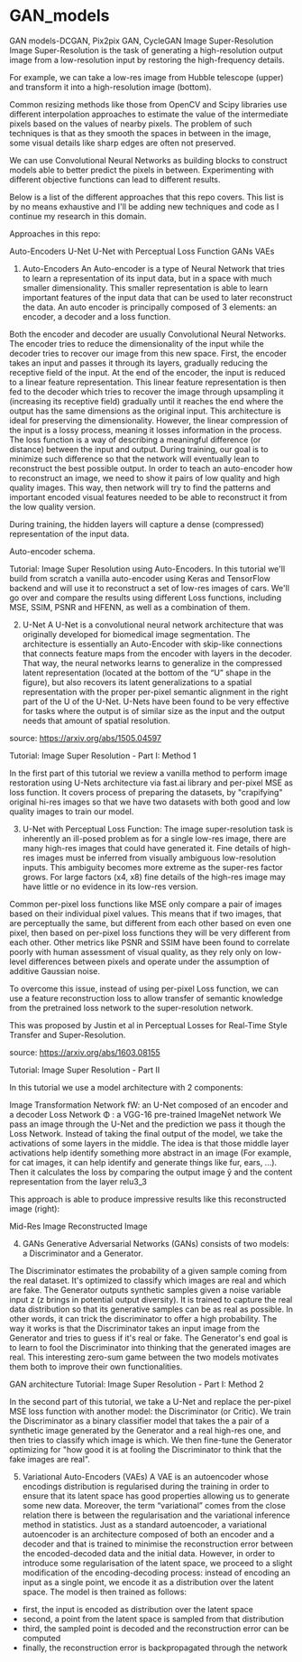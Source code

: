 # GAN_models
GAN models-DCGAN, Pix2pix GAN, CycleGAN
Image Super-Resolution
Image Super-Resolution is the task of generating a high-resolution output image from a low-resolution input by restoring the high-frequency details.

For example, we can take a low-res image from Hubble telescope (upper) and transform it into a high-resolution image (bottom).



Common resizing methods like those from OpenCV and Scipy libraries use different interpolation approaches to estimate the value of the intermediate pixels based on the values of nearby pixels. The problem of such techniques is that as they smooth the spaces in between in the image, some visual details like sharp edges are often not preserved.

We can use Convolutional Neural Networks as building blocks to construct models able to better predict the pixels in between. Experimenting with different objective functions can lead to different results.

Below is a list of the different approaches that this repo covers. This list is by no means exhaustive and I'll be adding new techniques and code as I continue my research in this domain.

Approaches in this repo:

Auto-Encoders
U-Net
U-Net with Perceptual Loss Function
GANs
VAEs
1. Auto-Encoders
An Auto-encoder is a type of Neural Network that tries to learn a representation of its input data, but in a space with much smaller dimensionality. This smaller representation is able to learn important features of the input data that can be used to later reconstruct the data. An auto encoder is principally composed of 3 elements: an encoder, a decoder and a loss function.

Both the encoder and decoder are usually Convolutional Neural Networks.
The encoder tries to reduce the dimensionality of the input while the decoder tries to recover our image from this new space.
First, the encoder takes an input and passes it through its layers, gradually reducing the receptive field of the input. At the end of the encoder, the input is reduced to a linear feature representation.
This linear feature representation is then fed to the decoder which tries to recover the image through upsampling it (increasing its receptive field) gradually until it reaches the end where the output has the same dimensions as the original input.
This architecture is ideal for preserving the dimensionality. However, the linear compression of the input is a lossy process, meaning it losses information in the process.
The loss function is a way of describing a meaningful difference (or distance) between the input and output. During training, our goal is to minimize such difference so that the network will eventually lean to reconstruct the best possible output.
In order to teach an auto-encoder how to reconstruct an image, we need to show it pairs of low quality and high quality images. This way, then network will try to find the patterns and important encoded visual features needed to be able to reconstruct it from the low quality version.

During training, the hidden layers will capture a dense (compressed) representation of the input data.



Auto-encoder schema.

Tutorial: Image Super Resolution using Auto-Encoders. In this tutorial we'll build from scratch a vanilla auto-encoder using Keras and TensorFlow backend and will use it to reconstruct a set of low-res images of cars. We'll go over and compare the results using different Loss functions, including MSE, SSIM, PSNR and HFENN, as well as a combination of them.

2. U-Net
A U-Net is a convolutional neural network architecture that was originally developed for biomedical image segmentation. The architecture is essentially an Auto-Encoder with skip-like connections that connects feature maps from the encoder with layers in the decoder. That way, the neural networks learns to generalize in the compressed latent representation (located at the bottom of the “U” shape in the figure), but also recovers its latent generalizations to a spatial representation with the proper per-pixel semantic alignment in the right part of the U of the U-Net. U-Nets have been found to be very effective for tasks where the output is of similar size as the input and the output needs that amount of spatial resolution.



source: https://arxiv.org/abs/1505.04597

Tutorial: Image Super Resolution - Part I: Method 1

In the first part of this tutorial we review a vanilla method to perform image restoration using U-Nets architecture via fast.ai library and per-pixel MSE as loss function. It covers process of preparing the datasets, by "crapifying" original hi-res images so that we have two datasets with both good and low quality images to train our model.

3. U-Net with Perceptual Loss Function:
The image super-resolution task is inherently an ill-posed problem as for a single low-res image, there are many high-res images that could have generated it. Fine details of high-res images must be inferred from visually ambiguous low-resolution inputs. This ambiguity becomes more extreme as the super-res factor grows. For large factors (x4, x8) fine details of the high-res image may have little or no evidence in its low-res version.

Common per-pixel loss functions like MSE only compare a pair of images based on their individual pixel values. This means that if two images, that are perceptually the same, but different from each other based on even one pixel, then based on per-pixel loss functions they will be very different from each other. Other metrics like PSNR and SSIM have been found to correlate poorly with human assessment of visual quality, as they rely only on low-level differences between pixels and operate under the assumption of additive Gaussian noise.

To overcome this issue, instead of using per-pixel Loss function, we can use a feature reconstruction loss to allow transfer of semantic knowledge from the pretrained loss network to the super-resolution network.

This was proposed by Justin et al in Perceptual Losses for Real-Time Style Transfer and Super-Resolution.



source: https://arxiv.org/abs/1603.08155

Tutorial: Image Super Resolution - Part II

In this tutorial we use a model architecture with 2 components:

Image Transformation Network fW: an U-Net composed of an encoder and a decoder
Loss Network Φ : a VGG-16 pre-trained ImageNet network
We pass an image through the U-Net and the prediction we pass it though the Loss Network. Instead of taking the final output of the model, we take the activations of some layers in the middle. The idea is that those middle layer activations help identify something more abstract in an image (For example, for cat images, it can help identify and generate things like fur, ears, ...). Then it calculates the loss by comparing the output image ŷ and the content representation from the layer relu3_3

This approach is able to produce impressive results like this reconstructed image (right):

Mid-Res Image	Reconstructed Image
	
4. GANs
Generative Adversarial Networks (GANs) consists of two models: a Discriminator and a Generator.

The Discriminator estimates the probability of a given sample coming from the real dataset. It's optimized to classify which images are real and which are fake.
The Generator outputs synthetic samples given a noise variable input z (z brings in potential output diversity). It is trained to capture the real data distribution so that its generative samples can be as real as possible. In other words, it can trick the discriminator to offer a high probability.
The way it works is that the Discriminator takes an input image from the Generator and tries to guess if it's real or fake. The Generator's end goal is to learn to fool the Discriminator into thinking that the generated images are real. This interesting zero-sum game between the two models motivates them both to improve their own functionalities.


GAN architecture
Tutorial: Image Super Resolution - Part I: Method 2

In the second part of this tutorial, we take a U-Net and replace the per-pixel MSE loss function with another model: the Discriminator (or Critic). We train the Discriminator as a binary classifier model that takes the a pair of a synthetic image generated by the Generator and a real high-res one, and then tries to classify which image is which. We then fine-tune the Generator optimizing for "how good it is at fooling the Discriminator to think that the fake images are real".



5. Variational Auto-Encoders (VAEs)
A VAE is an autoencoder whose encodings distribution is regularised during the training in order to ensure that its latent space has good properties allowing us to generate some new data. Moreover, the term “variational” comes from the close relation there is between the regularisation and the variational inference method in statistics. Just as a standard autoencoder, a variational autoencoder is an architecture composed of both an encoder and a decoder and that is trained to minimise the reconstruction error between the encoded-decoded data and the initial data. However, in order to introduce some regularisation of the latent space, we proceed to a slight modification of the encoding-decoding process: instead of encoding an input as a single point, we encode it as a distribution over the latent space. The model is then trained as follows:
* first, the input is encoded as distribution over the latent space
* second, a point from the latent space is sampled from that distribution
* third, the sampled point is decoded and the reconstruction error can be computed
* finally, the reconstruction error is backpropagated through the network


